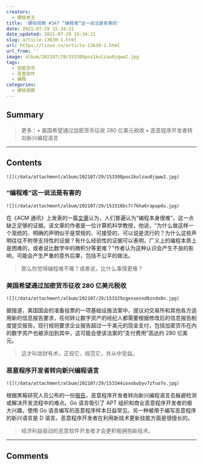 ```yaml
---
creators:
  - 硬核老王
title: '硬核观察 #347 “编程难”这一说法是有害的'
date: 2021-07-29 15:34:11
date_updated: 2021-07-29 15:34:11
slug: article-13630-1.html
url: https://linux.cn/article-13630-1.html
url_from: ''
image: album/202107/29/153308pos1kulzau0jqww2.jpg
tags:
  - 加密货币
  - 恶意软件
  - 编程
categories:
  - 硬核观察
---
```


## Summary

> 更多：• 美国希望通过加密货币征收 280 亿美元税收 • 恶意程序开发者转向新兴编程语言

***

<!-- more -->

## Contents

`![](/data/attachment/album/202107/29/153308pos1kulzau0jqww2.jpg)`

### “编程难”这一说法是有害的

`![](/data/attachment/album/202107/29/153316bc7r7kha6rapapdu.jpg)`

在《ACM 通讯》上发表的一篇[文章](https://cacm.acm.org/magazines/2021/8/254304-what-does-saying-that-programming-is-hard-really-say-and-about-whom/fulltext)认为，人们普遍认为“编程本身很难”，这一点缺乏足够的证据。该文章的作者是一位计算机科学教授，他说，“为什么做这样一个笼统的、明确的声明似乎是常规的、可接受的，可以说是流行的？为什么这些声明往往不附带支持性的证据？有什么经验性的证据可以表明，广义上的编程本质上是困难的，或者说比数学中的微积分等更难？”作者认为这种认识会产生不良的影响，可能会产生严重的意外后果，包括不公平的做法。

> 
> 那么你觉得编程难不难？或者说，比什么事情更难？
> 
> 
> 

### 美国希望通过加密货币征收 280 亿美元税收

`![](/data/attachment/album/202107/29/153329zgesxesnd8zndx8n.jpg)`

据报道，美国国会的准备投票的一项基础设施法案中，提议对交易所和其他各方适用新的信息报告要求，任何转让数字资产的经纪人都需要根据修改后的信息报告制度提交报告。现行规则要求企业报告超过一千美元的现金支付，包括加密货币在内的数字资产也被添加到其中，这可能会使该法案的“支付费用”高达约 280 亿美元。

> 
> 这才叫敛财有术，正视它，规范它，并从中受益。
> 
> 
> 

### 恶意程序开发者转向新兴编程语言

`![](/data/attachment/album/202107/29/153344ioxobubyv7zfuo7o.jpg)`

根据黑莓研究人员公布的一份[报告](https://www.blackberry.com/us/en/forms/enterprise/report-old-dogs-new-tricks)，恶意程序开发者转向新兴编程语言去躲避检测或解决开发流程中的难点。Go 语言吸引了 APT 组织和商业恶意程序开发者的极大兴趣，使用 Go 语言编写的恶意程序样本日益常见。另一种被用于编写恶意程序的新兴语言是 D 语言。恶意程序开发者在利用新技术更新技能方面是很擅长的。

> 
> 经济利益驱动的恶意软件开发者才会更积极拥抱新技术。
> 
> 
>

***

## Comments
